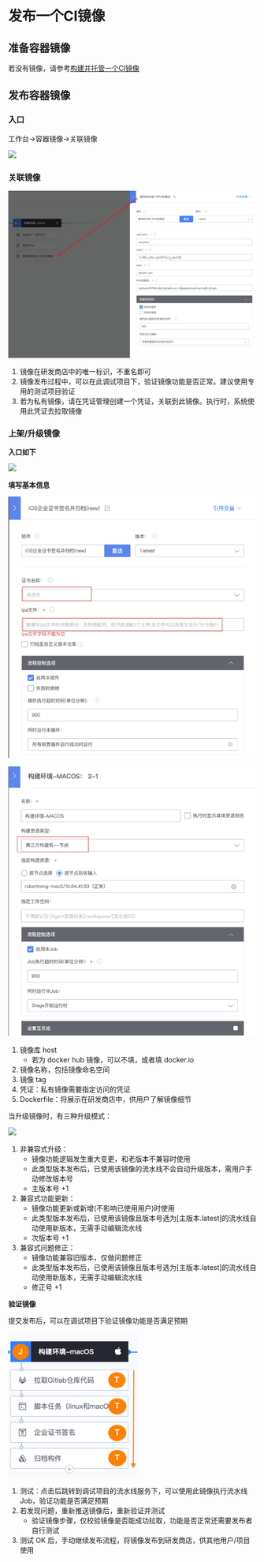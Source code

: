 # 发布一个CI镜像

## 准备容器镜像 <a id="&#x51C6;&#x5907;&#x5BB9;&#x5668;&#x955C;&#x50CF;"></a>

若没有镜像，请参考[构建并托管一个CI镜像](image-build.md)

## 发布容器镜像 <a id="&#x53D1;&#x5E03;&#x5BB9;&#x5668;&#x955C;&#x50CF;"></a>

### 入口 <a id="&#x5165;&#x53E3;"></a>

工作台-&gt;容器镜像-&gt;关联镜像

![](../../.gitbook/assets/image%20%2839%29.png)

### 关联镜像 <a id="&#x5173;&#x8054;&#x955C;&#x50CF;"></a>

![](../../.gitbook/assets/image%20%281%29.png)

1. 镜像在研发商店中的唯一标识，不重名即可
2. 镜像发布过程中，可以在此调试项目下，验证镜像功能是否正常。建议使用专用的测试项目验证
3. 若为私有镜像，请在凭证管理创建一个凭证，关联到此镜像。执行时，系统使用此凭证去拉取镜像

### 上架/升级镜像 <a id="&#x4E0A;&#x67B6;/&#x5347;&#x7EA7;&#x955C;&#x50CF;"></a>

**入口如下**

![](../../.gitbook/assets/image%20%2846%29.png)

**填写基本信息**

![](../../.gitbook/assets/image%20%2831%29.png)

![](../../.gitbook/assets/image%20%2819%29.png)

1. 镜像库 host
   * 若为 docker hub 镜像，可以不填，或者填 docker.io
2. 镜像名称，包括镜像命名空间
3. 镜像 tag
4. 凭证：私有镜像需要指定访问的凭证
5. Dockerfile：将展示在研发商店中，供用户了解镜像细节

当升级镜像时，有三种升级模式：

![](../../.gitbook/assets/image%20%2841%29.png)

1. 非兼容式升级：
   * 镜像功能逻辑发生重大变更，和老版本不兼容时使用
   * 此类型版本发布后，已使用该镜像的流水线不会自动升级版本，需用户手动修改版本号
   * 主版本号 +1
2. 兼容式功能更新：
   * 镜像功能更新或新增\(不影响已使用用户\)时使用
   * 此类型版本发布后，已使用该镜像且版本号选为\[主版本.latest\]的流水线自动使用新版本，无需手动编辑流水线
   * 次版本号 +1
3. 兼容式问题修正：
   * 镜像功能兼容旧版本，仅做问题修正
   * 此类型版本发布后，已使用该镜像且版本号选为\[主版本.latest\]的流水线自动使用新版本，无需手动编辑流水线
   * 修正号 +1

**验证镜像**

提交发布后，可以在调试项目下验证镜像功能是否满足预期

![](../../.gitbook/assets/image%20%2814%29.png)

1. 测试：点击后跳转到调试项目的流水线服务下，可以使用此镜像执行流水线 Job，验证功能是否满足预期
2. 若发现问题，重新推送镜像后，重新验证并测试
   * 验证镜像步骤，仅校验镜像是否能成功拉取，功能是否正常还需要发布者自行测试
3. 测试 OK 后，手动继续发布流程，将镜像发布到研发商店，供其他用户/项目使用

